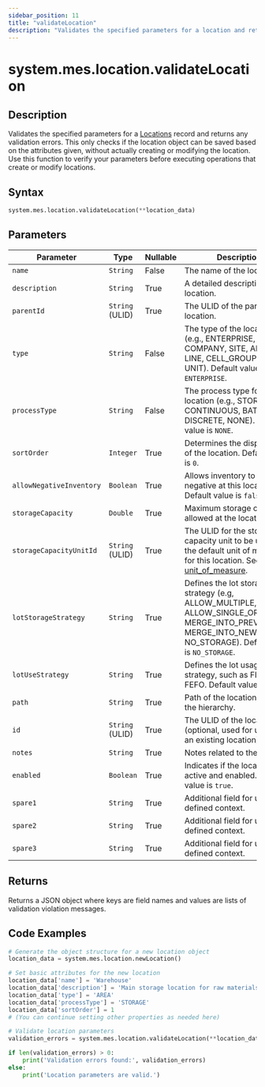 ```yaml
---
sidebar_position: 11
title: "validateLocation"
description: "Validates the specified parameters for a location and returns any validation errors."
---
```


# system.mes.location.validateLocation

## Description

Validates the specified parameters for a [Locations](../../data-model/location-model/location) record and returns any validation errors.
This only checks if the location object can be saved based on the attributes given, without actually creating or modifying the location. Use this function to verify your parameters before executing operations that create or modify locations.

## Syntax

```python
system.mes.location.validateLocation(**location_data)
```

## Parameters

| Parameter                | Type            | Nullable | Description                                                                                                                                                                                       |
|--------------------------|-----------------|----------|---------------------------------------------------------------------------------------------------------------------------------------------------------------------------------------------------|
| `name`                   | `String`        | False    | The name of the location.                                                                                                                                                                         |
| `description`            | `String`        | True     | A detailed description of the location.                                                                                                                                                           |
| `parentId`               | `String` (ULID) | True     | The ULID of the parent location.                                                                                                                                                                  |
| `type`                   | `String`        | False    | The type of the location (e.g., ENTERPRISE, COMPANY, SITE, AREA, LINE, CELL_GROUP, CELL, UNIT). Default value is `ENTERPRISE`.                                                                    |
| `processType`            | `String`        | False    | The process type for the location (e.g., STORAGE, CONTINUOUS, BATCH, DISCRETE, NONE). Default value is `NONE`.                                                                                    |
| `sortOrder`              | `Integer`       | True     | Determines the display order of the location. Default value is `0`.                                                                                                                               |
| `allowNegativeInventory` | `Boolean`       | True     | Allows inventory to go negative at this location. Default value is `false`.                                                                                                                       |
| `storageCapacity`        | `Double`        | True     | Maximum storage capacity allowed at the location.                                                                                                                                                 |
| `storageCapacityUnitId`  | `String` (ULID) | True     | The ULID for the storage capacity unit to be used as the default unit of measure for this location. See [unit_of_measure](../../data-model/utility-models/unit-of-measure-model/unit-of-measure). |
| `lotStorageStrategy`     | `String`        | True     | Defines the lot storage strategy (e.g, ALLOW_MULTIPLE, ALLOW_SINGLE_OR_THROW, MERGE_INTO_PREVIOUS, MERGE_INTO_NEW, NO_STORAGE). Default value is `NO_STORAGE`.                                    |
| `lotUseStrategy`         | `String`        | True     | Defines the lot usage strategy, such as FIFO or FEFO. Default value is `FIFO`.                                                                                                                    |
| `path`                   | `String`        | True     | Path of the location within the hierarchy.                                                                                                                                                        |
| `id`                     | `String` (ULID) | True     | The ULID of the location (optional, used for updating an existing location).                                                                                                                      |
| `notes`                  | `String`        | True     | Notes related to the location.                                                                                                                                                                    |
| `enabled`                | `Boolean`       | True     | Indicates if the location is active and enabled. Default value is `true`.                                                                                                                         |
| `spare1`                 | `String`        | True     | Additional field for user-defined context.                                                                                                                                                        |
| `spare2`                 | `String`        | True     | Additional field for user-defined context.                                                                                                                                                        |
| `spare3`                 | `String`        | True     | Additional field for user-defined context.                                                                                                                                                        |

## Returns

Returns a JSON object where keys are field names and values are lists of validation violation messages.

## Code Examples

```python
# Generate the object structure for a new location object
location_data = system.mes.location.newLocation()

# Set basic attributes for the new location
location_data['name'] = 'Warehouse'
location_data['description'] = 'Main storage location for raw materials.'
location_data['type'] = 'AREA'
location_data['processType'] = 'STORAGE'
location_data['sortOrder'] = 1
# (You can continue setting other properties as needed here)

# Validate location parameters
validation_errors = system.mes.location.validateLocation(**location_data)

if len(validation_errors) > 0:
    print('Validation errors found:', validation_errors)
else:
    print('Location parameters are valid.')
```
